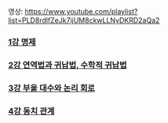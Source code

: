 영상: https://www.youtube.com/playlist?list=PLD8rdlfZeJk7ijUM8ckwLLNyDKRD2aQa2

### [1강 명제](/이산-수학/명제,추론,귀납,부울대수/명제.md)

### [2강 연역법과 귀납법, 수학적 귀납법](/이산-수학/연역-귀납.md)

### [3강 부울 대수와 논리 회로](/이산-수학/부울-대수.md)

### [4강 동치 관계](/이산-수학/동치-관계.md)
